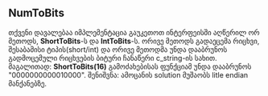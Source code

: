 ## NumToBits
თქვენი დავალებაა იმპლემენტაცია გაუკეთოთ ინტერფეისში აღწერილ ორ მეთოდს, **ShortToBits**-ს და **IntToBits**-ს. ორივე მეთოდს გადაეცემა რიცხვი, შესაბამისი ტიპის(short/int) და ორივე მეთოდმა უნდა დააბრუნოს გადმოცემული რიცხვების ბიტური ჩანაწერი c_string-ის სახით. მაგალითად: **ShortToBits(16)** გამოძახებისას ფუნქციამ უნდა დააბრუნოს "0000000000010000". შენიშვნა: ამოცანის solution მუშაობს litle endian მანქანებზე.